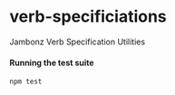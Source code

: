 # verb-specificiations
Jambonz Verb Specification Utilities

#### Running the test suite
```
npm test
```
